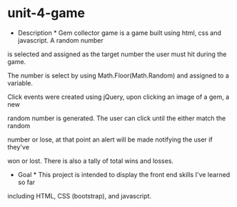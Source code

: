 # unit-4-game

* Description *
Gem collector game is a game built using html, css and javascript. A random number

is selected and assigned as the target number the user must hit during the game.

The number is select by using Math.Floor(Math.Random) and assigned to a variable.

Click events were created using jQuery, upon clicking an image of a gem, a new

random number is generated. The user can click until the either match the random

number or lose, at that point an alert will be made notifying the user if they've

won or lost. There is also a tally of total wins and losses.

* Goal *
This project is intended to display the front end skills I've learned so far 

including HTML, CSS (bootstrap), and javascript. 